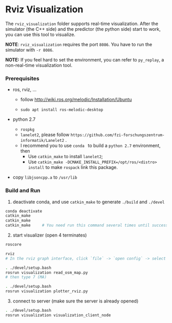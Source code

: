 # Rviz Visualization

The `rviz_visualization` folder supports real-time visualization. After the simulator (the C++ side) and the predictor (the python side) start to work, you can use this tool to visualize.

**NOTE**: `rviz_visualization` requires the port `8086`. You have to run the simulator with `-r 8086`.

**NOTE:** If you feel hard to set the environment, you can refer to `py_replay`, a non-real-time visualization tool.

### Prerequisites

- ros, rviz, ...

  - follow  http://wiki.ros.org/melodic/Installation/Ubuntu

  - ```
    sudo apt install ros-melodic-desktop
    ```

- python 2.7

  - `rospkg`
  - `lanelet2`, please follow  `https://github.com/fzi-forschungszentrum-informatik/Lanelet2` . 
  - I recommend you to use `conda ` to build a `python 2.7` environment, then 
    - Use `catkin_make` to install `lanelet2`; 
    - Use `catkin_make -DCMAKE_INSTALL_PREFIX=/opt/ros/<distro> install` to make `rospack`  link this package.
    

- copy `libjsoncpp.a` to `/usr/lib`

### Build and Run

1. deactivate conda, and use `catkin_make` to generate `./build` and `./devel`

```bash
conda deactivate
catkin_make
catkin_make
catkin_make		# You need run this command several times until success.
```

2. start visualizer (open 4 terminates)

```bash
roscore

rviz
# In the rviz graph interface, click `file` -> `open config` -> select `./my.rviz`

. ./devel/setup.bash
rosrun visualization read_osm_map.py
# then type 7 (MA)

. ./devel/setup.bash
rosrun visualization plotter_rviz.py
```

3. connect to server (make sure the server is already opened)

```bash
. ./devel/setup.bash
rosrun visualization visualization_client_node
```

